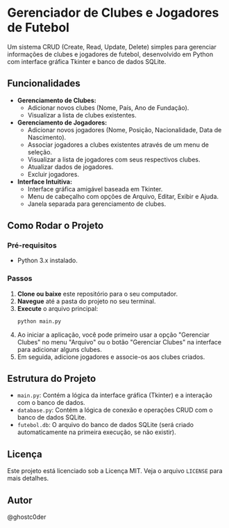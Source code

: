 # Gerenciador de Clubes e Jogadores de Futebol

Um sistema CRUD (Create, Read, Update, Delete) simples para gerenciar informações de clubes e jogadores de futebol, desenvolvido em Python com interface gráfica Tkinter e banco de dados SQLite.

## Funcionalidades

* **Gerenciamento de Clubes:**
    * Adicionar novos clubes (Nome, País, Ano de Fundação).
    * Visualizar a lista de clubes existentes.
* **Gerenciamento de Jogadores:**
    * Adicionar novos jogadores (Nome, Posição, Nacionalidade, Data de Nascimento).
    * Associar jogadores a clubes existentes através de um menu de seleção.
    * Visualizar a lista de jogadores com seus respectivos clubes.
    * Atualizar dados de jogadores.
    * Excluir jogadores.
* **Interface Intuitiva:**
    * Interface gráfica amigável baseada em Tkinter.
    * Menu de cabeçalho com opções de Arquivo, Editar, Exibir e Ajuda.
    * Janela separada para gerenciamento de clubes.

## Como Rodar o Projeto

### Pré-requisitos

* Python 3.x instalado.

### Passos

1.  **Clone ou baixe** este repositório para o seu computador.
2.  **Navegue** até a pasta do projeto no seu terminal.
3.  **Execute** o arquivo principal:
    ```bash
    python main.py
    ```
4.  Ao iniciar a aplicação, você pode primeiro usar a opção "Gerenciar Clubes" no menu "Arquivo" ou o botão "Gerenciar Clubes" na interface para adicionar alguns clubes.
5.  Em seguida, adicione jogadores e associe-os aos clubes criados.

## Estrutura do Projeto

* `main.py`: Contém a lógica da interface gráfica (Tkinter) e a interação com o banco de dados.
* `database.py`: Contém a lógica de conexão e operações CRUD com o banco de dados SQLite.
* `futebol.db`: O arquivo do banco de dados SQLite (será criado automaticamente na primeira execução, se não existir).

## Licença

Este projeto está licenciado sob a Licença MIT. Veja o arquivo `LICENSE` para mais detalhes.

## Autor

@ghostc0der
